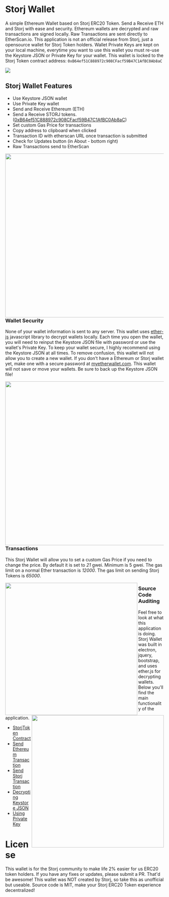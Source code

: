 # Storj Wallet
A simple Ethereum Wallet based on Storj ERC20 Token. Send a Receive ETH and Storj with ease and security. Ethereum wallets are decrypted and raw transactions are signed locally. Raw Transactions are sent directly to EtherScan.io. This application is not an official release from Storj, just a opensource wallet for Storj Token holders. Wallet Private Keys are kept on your local machine, everytime you want to use this wallet you must re-use the Keystore JSON or Private Key for your wallet.
This wallet is locked to the Storj Token contract address: `0xB64ef51C888972c908CFacf59B47C1AfBC0Ab8aC`

  <img src="https://i.imgur.com/UaBV6My.png">

## Storj Wallet Features
- Use Keystore JSON wallet
- Use Private Key wallet
- Send and Receive Ethereum (ETH)
- Send a Receive STORJ tokens. ([0xB64ef51C888972c908CFacf59B47C1AfBC0Ab8aC](https://etherscan.io/address/0xB64ef51C888972c908CFacf59B47C1AfBC0Ab8aC))
- Set custom Gas Price for transactions
- Copy address to clipboard when clicked
- Transaction ID with etherscan URL once transaction is submitted
- Check for Updates button (in About - bottom right)
- Raw Transactions send to EtherScan

<img align="left" width="520" src="https://i.imgur.com/sX5X6WC.png"><h3>Wallet Security</h3>
None of your wallet information is sent to any server. This wallet uses [ether-js](https://docs.ethers.io/ethers.js/index.html) javascript library to decrypt wallets locally. Each time you open the wallet, you will need to reinput the Keystore JSON file with password or use the wallet's Private Key. To keep your wallet secure, I highly recommend using the Keystore JSON at all times. To remove confusion, this wallet will not allow you to create a new wallet. If you don't have a Ethereum or Storj wallet yet, make one with a secure password at [myetherwallet.com](https://www.myetherwallet.com/). This wallet will not save or move your wallets. Be sure to back up the Keystore JSON file!

<img align="left" width="520" src="https://i.imgur.com/Ujp0Gt4.png"><h3>Transactions</h3>
This Storj Wallet will allow you to set a custom Gas Price if you need to change the price. By default it is set to *21* gwei. Minimum is 5 gwei. The gas limit on a normal Ether transaction is *12000*. The gas limit on sending Storj Tokens is *65000*. 

<img align="left" width="420" src="https://i.imgur.com/9P99Cym.png">

<img align="right" width="420" src="https://i.imgur.com/8JWbfeF.png">

<h3>Source Code Auditing</h3>
Feel free to look at what this application is doing. Storj Wallet was built in electron, jquery, bootstrap, and uses ether.js for decrypting wallets. Below you'll find the main functionality of the application.
<p></p>

- [StorjToken Contract](https://github.com/hunterlong/storj-wallet/blob/master/js/main.js#L19)
- [Send Ethereum Transaction](https://github.com/hunterlong/storj-wallet/blob/master/js/main.js#L274)
- [Send Storj Transaction](https://github.com/hunterlong/storj-wallet/blob/master/js/main.js#L322)
- [Decrypting Keystore JSON](https://github.com/hunterlong/storj-wallet/blob/master/js/main.js#L232)
- [Using Private Key](https://github.com/hunterlong/storj-wallet/blob/master/js/main.js#L119)

# License
This wallet is for the Storj community to make life 2% easier for us ERC20 token holders. If you have any fixes or updates, please submit a PR. That'd be awesome! This wallet was NOT created by Storj, so take this as unofficial but useable. Source code is MIT, make your Storj ERC20 Token experience decentralized!
